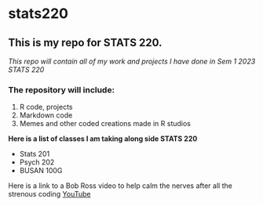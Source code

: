 # stats220
## This is my repo for STATS 220.

*This repo will contain all of my work and projects I have done in Sem 1 2023 STATS 220*

### The repository will include:
1. R code, projects
2. Markdown code
3. Memes and other coded creations made in R studios

**Here is a list of classes I am taking along side STATS 220**
* Stats 201
* Psych 202
* BUSAN 100G

Here is a link to a Bob Ross video to help calm the nerves after all the strenous coding 
[YouTube](https://www.youtube.com/watch?v=lLWEXRAnQd0)


